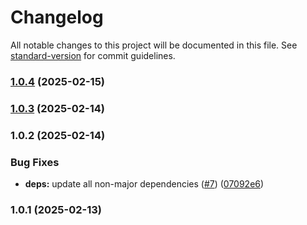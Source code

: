 # Changelog

All notable changes to this project will be documented in this file. See [standard-version](https://github.com/conventional-changelog/standard-version) for commit guidelines.

### [1.0.4](https://github.com/Adrianmjim/hono-api-example/compare/1.0.3...1.0.4) (2025-02-15)

### [1.0.3](https://github.com/Adrianmjim/hono-api-example/compare/1.0.2...1.0.3) (2025-02-14)

### 1.0.2 (2025-02-14)


### Bug Fixes

* **deps:** update all non-major dependencies ([#7](https://github.com/Adrianmjim/hono-api-example/issues/7)) ([07092e6](https://github.com/Adrianmjim/hono-api-example/commit/07092e63f08011ab89cfe26d2db87da3422a5524))

### 1.0.1 (2025-02-13)
